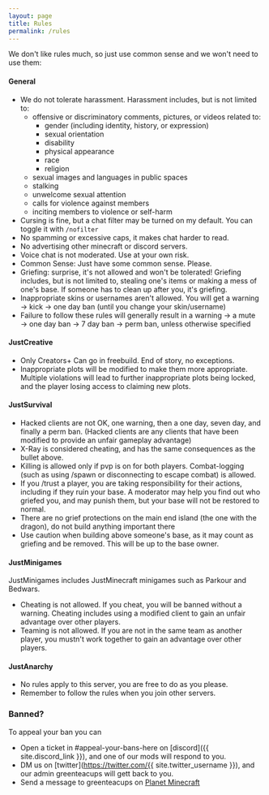 ```yaml
---
layout: page
title: Rules
permalink: /rules
---
```


We don't like rules much, so just use common sense and we won't need to use them:

#### General
- We do not tolerate harassment. Harassment includes, but is not limited to:
  - offensive or discriminatory comments, pictures, or videos related to:
    - gender (including identity, history, or expression)
    - sexual orientation
    - disability
    - physical appearance
    - race
    - religion
  - sexual images and languages in public spaces
  - stalking
  - unwelcome sexual attention
  - calls for violence against members
  - inciting members to violence or self-harm
- Cursing is fine, but a chat filter may be turned on my default. You can toggle it with `/nofilter`
- No spamming or excessive caps, it makes chat harder to read.
- No advertising other minecraft or discord servers.
- Voice chat is not moderated. Use at your own risk.
- Common Sense: Just have some common sense. Please.
- Griefing: surprise, it's not allowed and won't be tolerated! Griefing includes, but is not limited to, stealing one's items or making a mess of one's base. If someone has to clean up after you, it's griefing.
- Inappropriate skins or usernames aren't allowed. You will get a warning → kick → one day ban (until you change your skin/username)
- Failure to follow these rules will generally result in a warning → a mute → one day ban → 7 day ban → perm ban, unless otherwise specified


#### JustCreative
- Only Creators+ Can go in freebuild. End of story, no exceptions.
- Inappropriate plots will be modified to make them more appropriate. Multiple violations will lead to further inappropriate plots being locked, and the player losing access to claiming new plots.


#### JustSurvival
- Hacked clients are not OK, one warning, then a one day, seven day, and finally a perm ban. (Hacked clients are any clients that have been modified to provide an unfair gameplay advantage)
- X-Ray is considered cheating, and has the same consequences as the bullet above.
- Killing is allowed only if pvp is on for both players. Combat-logging (such as using /spawn or disconnecting to escape combat) is allowed.
- If you /trust a player, you are taking responsibility for their actions, including if they ruin your base. A moderator may help you find out who griefed you, and may punish them, but your base will not be restored to normal.
- There are no grief protections on the main end island (the one with the dragon), do not build anything important there
- Use caution when building above someone's base, as it may count as griefing and be removed. This will be up to the base owner.


#### JustMinigames
JustMinigames includes JustMinecraft minigames such as Parkour and Bedwars.
- Cheating is not allowed. If you cheat, you will be banned without a warning. Cheating includes using a modified client to gain an unfair advantage over other players.
- Teaming is not allowed. If you are not in the same team as another player, you mustn't work together to gain an advantage over other players.


#### JustAnarchy
- No rules apply to this server, you are free to do as you please.
- Remember to follow the rules when you join other servers.


### Banned?

To appeal your ban you can

- Open a ticket in #appeal-your-bans-here on [discord]({{ site.discord_link }}), and one of our mods will respond to you.
- DM us on [twitter](https://twitter.com/{{ site.twitter_username }}), and our admin greenteacups will gett back to you.
- Send a message to greenteacups on [Planet Minecraft](https://www.planetminecraft.com/server/just-creative/)
